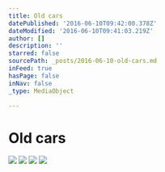 ```yaml
---
title: Old cars
datePublished: '2016-06-10T09:42:00.378Z'
dateModified: '2016-06-10T09:41:03.219Z'
author: []
description: ''
starred: false
sourcePath: _posts/2016-06-10-old-cars.md
inFeed: true
hasPage: false
inNav: false
_type: MediaObject

---
```

# Old cars
![](https://the-grid-user-content.s3-us-west-2.amazonaws.com/ffd5021c-9b73-4fd4-a73c-48986617f5de.jpg)
![](https://the-grid-user-content.s3-us-west-2.amazonaws.com/755dda58-f868-480f-b561-a822beb2bd20.jpg)
![](https://the-grid-user-content.s3-us-west-2.amazonaws.com/5a381453-e461-4864-a60c-3e53eb22a6af.jpg)
![](https://the-grid-user-content.s3-us-west-2.amazonaws.com/751b17e7-d5b3-4da0-817a-cf84e4847602.jpg)
